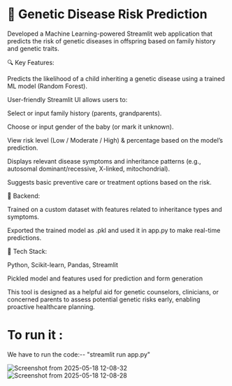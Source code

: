 # 🧬 Genetic Disease Risk Prediction
Developed a Machine Learning-powered Streamlit web application that predicts the risk of genetic diseases in offspring based on family history and genetic traits.

🔍 Key Features:

Predicts the likelihood of a child inheriting a genetic disease using a trained ML model (Random Forest).

User-friendly Streamlit UI allows users to:

Select or input family history (parents, grandparents).

Choose or input gender of the baby (or mark it unknown).

View risk level (Low / Moderate / High) & percentage based on the model’s prediction.

Displays relevant disease symptoms and inheritance patterns (e.g., autosomal dominant/recessive, X-linked, mitochondrial).

Suggests basic preventive care or treatment options based on the risk.

🧠 Backend:

Trained on a custom dataset with features related to inheritance types and symptoms.

Exported the trained model as .pkl and used it in app.py to make real-time predictions.

🧪 Tech Stack:

Python, Scikit-learn, Pandas, Streamlit

Pickled model and features used for prediction and form generation

This tool is designed as a helpful aid for genetic counselors, clinicians, or concerned parents to assess potential genetic risks early, enabling proactive healthcare planning.

# To run it :
We have to run the code:-- "streamlit run app.py"

![Screenshot from 2025-05-18 12-08-32](https://github.com/user-attachments/assets/d82165b9-0bdb-461c-b6fc-befe9d81597e)
![Screenshot from 2025-05-18 12-08-28](https://github.com/user-attachments/assets/88bdb2c4-62c8-43a9-a761-ce8d44f5b3bc)
